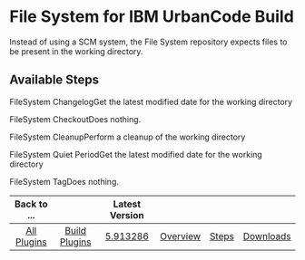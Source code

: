 
File System for IBM UrbanCode Build
===================================

Instead of using a SCM system, the File System repository expects files to be present in the working directory.


Available Steps
---------------

FileSystem ChangelogGet the latest modified date for the working directory

FileSystem CheckoutDoes nothing.

FileSystem CleanupPerform a cleanup of the working directory

FileSystem Quiet PeriodGet the latest modified date for the working directory

FileSystem TagDoes nothing.



|Back to ...||Latest Version||||
| :---: | :---: | :---: | :---: | :---: | :---: |
|[All Plugins](../../index.md)|[Build Plugins](../README.md)|[5.913286](https://raw.githubusercontent.com/UrbanCode/IBM-UCB-PLUGINS/main/files/FileSystem/FileSystem-5.913286.zip)|[Overview](overview.md)|[Steps](steps.md)|[Downloads](downloads.md)|

